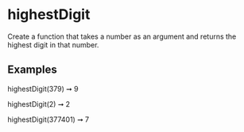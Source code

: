 # highestDigit
Create a function that takes a number as an argument and returns the highest digit in that number.

## Examples
highestDigit(379) ➞ 9

highestDigit(2) ➞ 2

highestDigit(377401) ➞ 7
